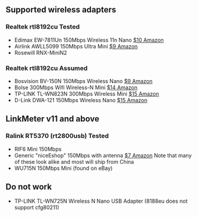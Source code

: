 ## Supported wireless adapters

### Realtek rtl8192cu Tested
* Edimax EW-7811Un 150Mbps Wireless 11n Nano [$10 Amazon](https://www.amazon.com/Edimax-EW-7811Un-Wireless-Adapter-Wizard/dp/B003MTTJOY/ref=as_sl_pc_ss_til?tag=httpcapnbrnet-20&linkCode=w01&linkId=SL4SHLNCW4FNVOYJ&creativeASIN=B003MTTJOY)
* Airlink AWLL5099 150Mbps Ultra Mini [$9 Amazon](https://www.amazon.com/Airlink-compatible-Wireless-Mini-USB-AWLL5099/dp/B006ZZUK5Y/ref=as_sl_pc_ss_til?tag=httpcapnbrnet-20&linkCode=w01&linkId=W3FBJEDBKRGP4QOS&creativeASIN=B006ZZUK5Y)
* Rosewill RNX-MiniN2

### Realtek rtl8192cu Assumed
* Bosvision BV-150N 150Mbps Wireless Nano [$9 Amazon](https://www.amazon.com/Bosvision-150Mbps-Wireless-IEEE802-11b-Raspberry/dp/B00IZ31ONG/ref=as_sl_pc_ss_til?tag=httpcapnbrnet-20&linkCode=w01&linkId=GCU7RLAW746JEYC2&creativeASIN=B00IZ31ONG)
* Bolse 300Mbps Wifi Wireless-N Mini [$14 Amazon](https://www.amazon.com/Bolse%C2%AE-300Mbps-Wireless-N-Micro-Adapter/dp/B00DTZYHX4/ref=as_sl_pc_ss_til?tag=httpcapnbrnet-20&linkCode=w01&linkId=YJITNG3HK2W75M3U&creativeASIN=B00DTZYHX4)
* TP-LINK TL-WN823N 300Mbps Wireless Mini [$15 Amazon](https://www.amazon.com/TP-LINK-TL-WN823N-Mini-Sized-One-Button-10-4-10-8/dp/B0088TKTY2/ref=as_sl_pc_ss_til?tag=httpcapnbrnet-20&linkCode=w01&linkId=LR3MF5DDFEJV654E&creativeASIN=B0088TKTY2)
* D-Link DWA-121 150Mbps Wireless Nano [$15 Amazon](https://www.amazon.com/D-Link-Wireless-Network-Adapter-DWA-121/dp/B004P8K2JW/ref=as_sl_pc_ss_til?tag=httpcapnbrnet-20&linkCode=w01&linkId=TGQ2D73A5W7DEG53&creativeASIN=B004P8K2JW)

## LinkMeter v11 and above

### Ralink RT5370 (rt2800usb) Tested
* RIF6 Mini 150Mbps
* Generic "niceEshop" 150Mbps with antenna [$7 Amazon](https://www.amazon.com/niceEshop-Wireless-802-11-Adapter-Antenna/dp/B008IZQCGK/ref=as_sl_pc_ss_til?tag=httpcapnbrnet-20&linkCode=w01&linkId=TGY2BE5SIP4OMLOQ&creativeASIN=B008IZQCGK) Note that many of these look alike and most will ship from China
* WU715N 150Mbps Mini (found on eBay)

## Do not work
* TP-LINK TL-WN725N Wireless N Nano USB Adapter (8188eu does not support cfg80211)